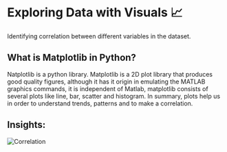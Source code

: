 # Exploring Data with Visuals 📈
Identifying correlation between different variables in the dataset.

## What is Matplotlib in Python?
Natplotlib is a python library. Matplotlib is a 2D plot library that produces good quality figures, although it has it origin in emulating the MATLAB graphics commands, it is independent of Matlab, matplotlib consists of several plots like line, bar, scatter and histogram. In summary, plots help us in order to understand trends, patterns and to make a correlation.

## Insights:
![Correlation](https://github.com/davidtc8/Fuel_Economy_Data_Analysis/blob/master/Exploring%20with%20visuals/correlation_between_disp_and_mpg.JPG?raw=true)
